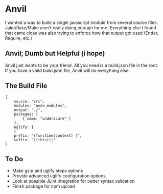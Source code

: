 # Anvil

I wanted a way to build a single javascript module from several source files. Jake/Rake/Make aren't really doing enough for me. Everything else I found that came close was also trying to enforce how that output got used (Ender, Require, etc.)

## Anvil; Dumb but Helpful (i hope)

Anvil just wants to be your friend. All you need is a build.json file in the root. If you have a valid build.json file, Anvil will do everything else.

## The Build File

    {
        source: "src",
        modules: "node_modules",
        output: "./",
        packages: [
            { name: "underscore" }
        ],
        uglify: {
        }
        prefix: "(function(context) {",
        suffix: ")(this));"
    }

## To Do

* Make gzip and uglify steps options
* Provide advanced uglify configuration options
* Look at possible JLint integration for better syntax validation
* Finish package for npm upload
